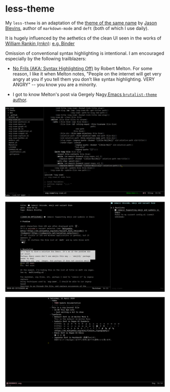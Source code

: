 # less-theme

My `less-theme` is an adaptation of the [theme of the same name](https://jblevins.org/projects/emacs-color-themes/) by [Jason Blevins](https://jblevins.org/projects/emacs-color-themes/), author of `markdown-mode` and `deft` (both of which I use daily).

It is hugely influenced by the aethetics of the clean UI seen in the works of [William Rankin (rnkn)](https://github.com/rnkn): [e.g. Binder](https://github.com/rnkn/binder)

Omission of conventional syntax highlighting is intentional. I am encouraged especially by the following trailblazers:

- [No Frils (AKA: Syntax Highlighting
Off)](https://www.robertmelton.com/posts/syntax-highlighting-off/) by Robert Melton. For some reason, I like it when Melton notes, "People on the internet will get very angry at you if you tell them you don’t like syntax highlighting. VERY ANGRY" -- you know you are a minority. 

- I got to know Melton's post via Gergely Nagy,[Emacs `brutalist-theme` author](https://asylum.madhouse-project.org/blog/2018/09/06/the-brutalist-path/).

![Elisp Major Mode and Treemacs showing the project directory](./images/READMEelisp+treemacs.png)

![Md-Roam (markdown adaptation of Org-Roam)](./images/READMEmd-roam.png)

![Org Mode with Japanese, symbols, and emojis](./images/READMEorg.png)
